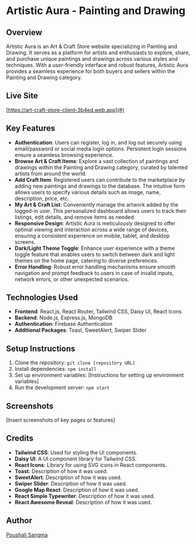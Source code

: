 
# Artistic Aura - Painting and Drawing

## Overview
Artistic Aura is an Art & Craft Store website specializing in Painting and Drawing. It serves as a platform for artists and enthusiasts to explore, share, and purchase unique paintings and drawings across various styles and techniques. With a user-friendly interface and robust features, Artistic Aura provides a seamless experience for both buyers and sellers within the Painting and Drawing category.

## Live Site
[https://art-craft-store-client-3b4ed.web.app](#)

## Key Features
- **Authentication**: Users can register, log in, and log out securely using email/password or social media login options. Persistent login sessions ensure a seamless browsing experience.
- **Browse Art & Craft Items**: Explore a vast collection of paintings and drawings within the Painting and Drawing category, curated by talented artists from around the world.
- **Add Craft Item**: Registered users can contribute to the marketplace by adding new paintings and drawings to the database. The intuitive form allows users to specify various details such as image, name, description, price, etc.
- **My Art & Craft List**: Conveniently manage the artwork added by the logged-in user. This personalized dashboard allows users to track their listings, edit details, and remove items as needed.
- **Responsive Design**: Artistic Aura is meticulously designed to offer optimal viewing and interaction across a wide range of devices, ensuring a consistent experience on mobile, tablet, and desktop screens.
- **Dark/Light Theme Toggle**: Enhance user experience with a theme toggle feature that enables users to switch between dark and light themes on the home page, catering to diverse preferences.
- **Error Handling**: Robust error handling mechanisms ensure smooth navigation and prompt feedback to users in case of invalid inputs, network errors, or other unexpected scenarios.

## Technologies Used
- **Frontend**: React.js, React Router, Tailwind CSS, Daisy UI, React Icons
- **Backend**: Node.js, Express.js, MongoDB
- **Authentication**: Firebase Authentication
- **Additional Packages**: Toast, SweetAlert, Swiper Slider

## Setup Instructions
1. Clone the repository: `git clone [repository URL]`
2. Install dependencies: `npm install`
3. Set up environment variables: [Instructions for setting up environment variables]
4. Run the development server: `npm start`

## Screenshots
[Insert screenshots of key pages or features]

## Credits
- **Tailwind CSS**: Used for styling the UI components.
- **Daisy UI**: A UI component library for Tailwind CSS.
- **React Icons**: Library for using SVG icons in React components.
- **Toast**: Description of how it was used.
- **SweetAlert**: Description of how it was used.
- **Swiper Slider**: Description of how it was used.
- **Google Map React**: Description of how it was used.
- **React Simple Typewriter**: Description of how it was used.
- **React Awesome Reveal**: Description of how it was used.

## Author
[Poushali Sangma](https://github.com/Sangma83)
